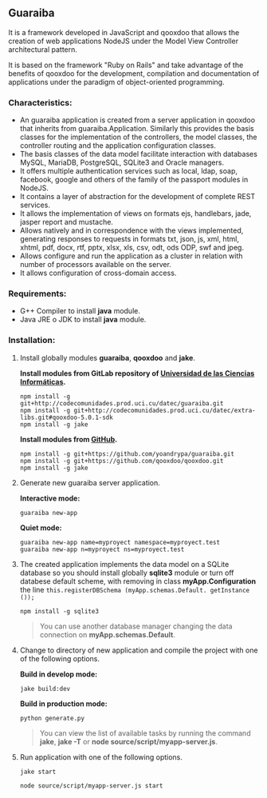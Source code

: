 ## Guaraiba

It is a framework developed in JavaScript and qooxdoo that allows the creation of web applications NodeJS under the
Model View Controller architectural pattern.

It is based on the framework "Ruby on Rails" and take advantage of the benefits of qooxdoo for the development,
compilation and documentation of applications under the paradigm of object-oriented programming.

### Characteristics:
* An guaraiba application  is created from a server application in qooxdoo that inherits from guaraiba.Application.
  Similarly this provides the basis classes for the implementation of the controllers, the model classes, the
  controller routing and the application configuration classes.
* The basis classes of the data model facilitate interaction with databases MySQL, MariaDB, PostgreSQL, SQLite3 and
  Oracle managers.
* It offers multiple authentication services such as local, ldap, soap, facebook, google and others of the family of
  the passport modules in NodeJS.
* It contains a layer of abstraction for the development of complete REST services.
* It allows the implementation of views on formats ejs, handlebars, jade, jasper report and mustache.
* Allows natively and in correspondence with the views implemented, generating responses to requests in formats txt,
  json, js, xml, html, xhtml, pdf, docx, rtf, pptx, xlsx, xls, csv, odt, ods ODP, swf and jpeg.
* Allows configure and run the application as a cluster in relation with number of processors available on the server.
* It allows configuration of cross-domain access.

### Requirements:
* G++ Compiler to install **java** module.
* Java JRE o JDK to install **java** module.

### Installation:

1.  Install globally modules **guaraiba**, **qooxdoo** and **jake**.

    **Install modules from GitLab repository of [Universidad de las Ciencias Informáticas](https://codecomunidades.prod.uci.cu).**

    ```shell
    npm install -g git+http://codecomunidades.prod.uci.cu/datec/guaraiba.git
    npm install -g git+http://codecomunidades.prod.uci.cu/datec/extra-libs.git#qooxdoo-5.0.1-sdk
    npm install -g jake
    ```

    **Install modules from [GitHub](https://github.com).**

    ```shell
    npm install -g git+https://github.com/yoandrypa/guaraiba.git
    npm install -g git+https://github.com/qooxdoo/qooxdoo.git
    npm install -g jake
    ```

2.  Generate new guaraiba server application.

    **Interactive mode:**
    
    ```shell
    guaraiba new-app
    ```
    
    **Quiet mode:**
    
    ```shell
    guaraiba new-app name=myproyect namespace=myproyect.test
    guaraiba new-app n=myproyect ns=myproyect.test
    ```

3.  The created application implements the data model on a SQLite database so you should install globally
    **sqlite3** module or turn off databese default scheme, with removing in class **myApp.Configuration** the line
    ``this.registerDBSchema (myApp.schemas.Default. getInstance ());``

    ```shell
    npm install -g sqlite3
    ```
    
    > You can use another database manager changing the data connection on **myApp.schemas.Default**.

4.  Change to directory of new application and compile the project with one of the following options.

    **Build in develop mode:**

    ```shell
    jake build:dev
    ```

    **Build in production mode:**

    ```shell
    python generate.py
    ```

    > You can view the list of available tasks by running the command **jake**, **jake -T** or
      **node source/script/myapp-server.js**.

5.  Run application with one of the following options.

    ```shell
    jake start
    ```

    ```shell
    node source/script/myapp-server.js start
    ```
